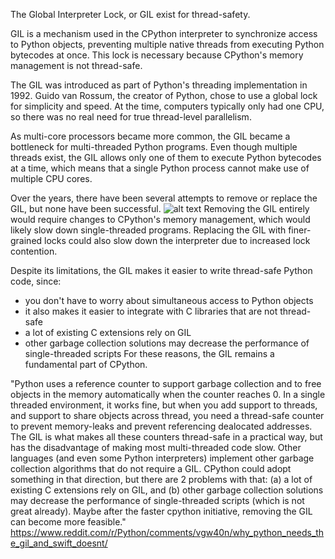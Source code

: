 The Global Interpreter Lock, or GIL exist for thread-safety.

GIL is a mechanism used in the CPython interpreter to synchronize access to Python objects, preventing multiple native threads from executing Python bytecodes at once. This lock is necessary because CPython's memory management is not thread-safe.  

The GIL was introduced as part of Python's threading implementation in 1992. Guido van Rossum, the creator of Python, chose to use a global lock for simplicity and speed. At the time, computers typically only had one CPU, so there was no real need for true thread-level parallelism. 

As multi-core processors became more common, the GIL became a bottleneck for multi-threaded Python programs. Even though multiple threads exist, the GIL allows only one of them to execute Python bytecodes at a time, which means that a single Python process cannot make use of multiple CPU cores.  

Over the years, there have been several attempts to remove or replace the GIL, but none have been successful. 
![alt text](../images/knights.png)
Removing the GIL entirely would require changes to CPython's memory management, which would likely slow down single-threaded programs. Replacing the GIL with finer-grained locks could also slow down the interpreter due to increased lock contention.  

Despite its limitations, the GIL makes it easier to write thread-safe Python code, since:
- you don't have to worry about simultaneous access to Python objects
- it also makes it easier to integrate with C libraries that are not thread-safe
- a lot of existing C extensions rely on GIL
- other garbage collection solutions may decrease the performance of single-threaded scripts
For these reasons, the GIL remains a fundamental part of CPython.

"Python uses a reference counter to support garbage collection and to free objects in the memory automatically when the counter reaches 0. In a single threaded environment, it works fine, but when you add support to threads, and support to share objects across thread, you need a thread-safe counter to prevent memory-leaks and prevent referencing dealocated addresses. The GIL is what makes all these counters thread-safe in a practical way, but has the disadvantage of making most multi-threaded code slow. Other languages (and even some Python interpreters) implement other garbage collection algorithms that do not require a GIL. CPython could adopt something in that direction, but there are 2 problems with that: (a) a lot of existing C extensions rely on GIL, and (b) other garbage collection solutions may decrease the performance of single-threaded scripts (which is not great already). Maybe after the faster cpython initiative, removing the GIL can become more feasible."  https://www.reddit.com/r/Python/comments/vgw40n/why_python_needs_the_gil_and_swift_doesnt/
